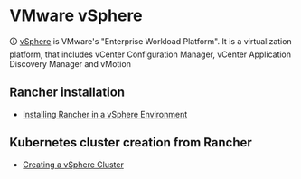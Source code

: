 # VMware vSphere

🛈 [vSphere](https://www.vmware.com/products/vsphere.html) is VMware's "Enterprise Workload Platform". It is a virtualization platform, that includes vCenter Configuration Manager, vCenter Application Discovery Manager and vMotion

## Rancher installation

* [Installing Rancher in a vSphere Environment](https://rancher.com/docs/rancher/v2.6/en/best-practices/rancher-server/rancher-in-vsphere/)

## Kubernetes cluster creation from Rancher

* [Creating a vSphere Cluster](https://rancher.com/docs/rancher/v2.6/en/cluster-provisioning/rke-clusters/node-pools/vsphere/)
